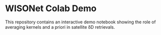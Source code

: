 # WISONet Colab Demo
This repository contains an interactive demo notebook showing the role of averaging kernels and a priori in satellite δD retrievals.